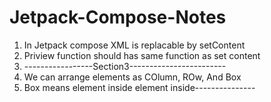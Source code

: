 # Jetpack-Compose-Notes

1. In Jetpack compose XML is replacable by setContent
2. Priview function should has same function as set content
3. -----------------Section3------------------------
4. We can arrange elements as COlumn, ROw, And Box
5. Box means element inside element inside---------------
